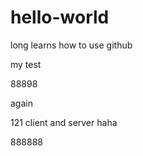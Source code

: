 # hello-world
long learns how to use github


my test


88898


again

121 client and server haha



888888
